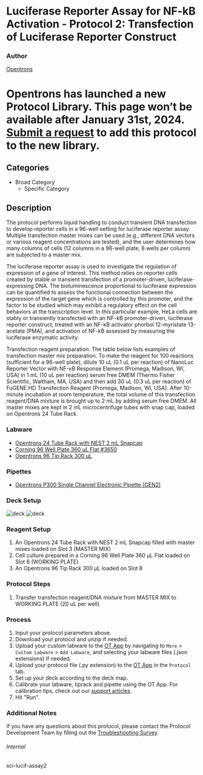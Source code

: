 # Luciferase Reporter Assay for NF-kB Activation - Protocol 2: Transfection of Luciferase Reporter Construct


### Author
[Opentrons](https://opentrons.com/)



# Opentrons has launched a new Protocol Library. This page won’t be available after January 31st, 2024. [Submit a request](https://docs.google.com/forms/d/e/1FAIpQLSdYYp9QCKow4nn0KlCVsMS3HX0eJ0N9O7-erajKvcpT0lWbSg/viewform) to add this protocol to the new library.

## Categories
* Broad Category
	* Specific Category


## Description
The protocol performs liquid handling to conduct transient DNA transfection to develop reporter cells in a 96-well setting for luciferase reporter assay. Multiple transfection master mixes can be used (e.g., different DNA vectors or various reagent concentrations are tested), and the user determines how many columns of cells (12 columns in a 96-well plate, 8 wells per column) are subjected to a master mix.

The luciferase reporter assay is used to investigate the regulation of expression of a gene of interest. This method relies on reporter cells created by stable or transient transfection of a promoter-driven, luciferase-expressing DNA. The bioluminescence proportional to luciferase expression can be quantified to assess the functional connection between the expression of the target gene which is controlled by this promoter, and the factor to be studied which may exhibit a regulatory effect on the cell behaviors at the transcription level. In this particular example, HeLa cells are stably or transiently transfected with an NF-kB promoter-driven, luciferase reporter construct, treated with an NF-kB activator phorbol 12-myristate 13-acetate (PMA), and activation of NF-kB assessed by measuring the luciferase enzymatic activity.

Transfection reagent preparation:
The table below lists examples of transfection master mix preparation. To make the reagent for 100 reactions (sufficient for a 96-well plate), dilute 10 uL (0.1 uL per reaction) of NanoLuc Reporter Vector with NF-κB Response Element (Promega, Madison, WI, USA) in 1 mL (10 uL per reaction) serum free DMEM (Thermo Fisher Scientific, Waltham, MA, USA) and then add 30 uL (0.3 uL per reaction) of FuGENE HD Transfection Reagent (Promega, Madison, WI, USA). After 10-minute incubation at room temperature, the total volume of this transfection reagent/DNA mixture is brought up to 2 mL by adding serum free DMEM. All master mixes are kept in 2 mL microcentrifuge tubes with snap cap, loaded on Opentrons 24 Tube Rack.


### Labware
* [Opentrons 24 Tube Rack with NEST 2 mL Snapcap](https://shop.opentrons.com/collections/opentrons-tips/products/tube-rack-set-1)
* [Corning 96 Well Plate 360 µL Flat #3650](https://ecatalog.corning.com/life-sciences/b2c/US/en/Microplates/Assay-Microplates/96-Well-Microplates/Corning%C2%AE-96-well-Solid-Black-and-White-Polystyrene-Microplates/p/corning96WellSolidBlackAndWhitePolystyreneMicroplates)
* [Opentrons 96 Tip Rack 300 µL](https://shop.opentrons.com/collections/opentrons-tips/products/opentrons-300ul-tips)


### Pipettes
* [Opentrons P300 Single Channel Electronic Pipette (GEN2)](https://shop.opentrons.com/single-channel-electronic-pipette-p20/)


### Deck Setup
![deck](https://opentrons-protocol-library-website.s3.amazonaws.com/custom-README-images/sci-lucif/Screen+Shot+2023-05-10+at+4.49.57+PM.png)
![deck](https://opentrons-protocol-library-website.s3.amazonaws.com/custom-README-images/sci-lucif/pt2-2.png)


### Reagent Setup
1. An Opentrons 24 Tube Rack with NEST 2 mL Snapcap filled with master mixes loaded on Slot 3 (MASTER MIX)
2. Cell culture prepared in a Corning 96 Well Plate 360 µL Flat loaded on Slot 6 (WORKING PLATE)
3. An Opentrons 96 Tip Rack 300 µL loaded on Slot 8


### Protocol Steps
1. Transfer transfection reagent/DNA mixture from MASTER MIX to WORKING PLATE (20 uL per well)


### Process
1. Input your protocol parameters above.
2. Download your protocol and unzip if needed.
3. Upload your custom labware to the [OT App](https://opentrons.com/ot-app) by navigating to `More` > `Custom Labware` > `Add Labware`, and selecting your labware files (.json extensions) if needed.
4. Upload your protocol file (.py extension) to the [OT App](https://opentrons.com/ot-app) in the `Protocol` tab.
5. Set up your deck according to the deck map.
6. Calibrate your labware, tiprack and pipette using the OT App. For calibration tips, check out our [support articles](https://support.opentrons.com/en/collections/1559720-guide-for-getting-started-with-the-ot-2).
7. Hit "Run".


### Additional Notes
If you have any questions about this protocol, please contact the Protocol Development Team by filling out the [Troubleshooting Survey](https://protocol-troubleshooting.paperform.co/).


###### Internal
sci-lucif-assay2

